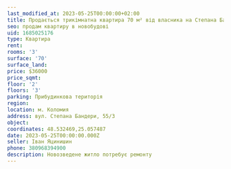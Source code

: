 ```yaml
---
last_modified_at: 2023-05-25T00:00:00+02:00
title: Продається трикімнатна квартира 70 м² від власника на Степана Бандери
seo: продам квартиру в новобудові
uid: 1685025176
type: Квартира
rent:
rooms: '3'
surface: '70'
surface_land:
price: $36000
price_sqmt:
floor: '2'
floors: '3'
parking: Прибудинкова територія
region:
location: м. Коломия
address: вул. Степана Бандери, 55/3
object:
coordinates: 48.532469,25.057487
date: 2023-05-25T00:00:00.000Z
seller: Іван Яцинишин
phone: 380968394900
description: Новозведене житло потребує ремонту
---
```


